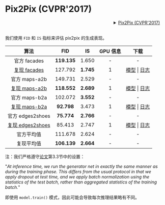 # Pix2Pix (CVPR'2017)

<!-- [ALGORITHM] -->

<details>
<summary align="right"><a href="https://arxiv.org/abs/1611.07004">Pix2Pix (CVPR'2017)</a></summary>

```bibtex
@inproceedings{isola2017image,
  title={Image-to-image translation with conditional adversarial networks},
  author={Isola, Phillip and Zhu, Jun-Yan and Zhou, Tinghui and Efros, Alexei A},
  booktitle={Proceedings of the IEEE conference on computer vision and pattern recognition},
  pages={1125--1134},
  year={2017}
}
```

</details>

<br/>

我们使用 `FID` 和 `IS` 指标来评估 pix2pix 的生成表现。

|                                                        算法                                                        |     FID     |    IS     | GPU 信息 |                                                                                                                                                                                              下载                                                                                                                                                                                               |
| :----------------------------------------------------------------------------------------------------------------: | :---------: | :-------: | :------: | :---------------------------------------------------------------------------------------------------------------------------------------------------------------------------------------------------------------------------------------------------------------------------------------------------------------------------------------------------------------------------------------------: |
|                                                    官方 facades                                                    | **119.135** |   1.650   |    -     |                                                                                                                                                                                                -                                                                                                                                                                                                |
|              [复现 facades](/configs/synthesizers/pix2pix/pix2pix_vanilla_unet_bn_1x1_80k_facades.py)              |   127.792   | **1.745** |    1     |                                          [模型](https://download.openmmlab.com/mmediting/synthesizers/pix2pix/pix2pix_facades/pix2pix_vanilla_unet_bn_1x1_80k_facades_20200524-6206de67.pth) \| [日志](https://download.openmmlab.com/mmediting/synthesizers/pix2pix/pix2pix_facades/pix2pix_vanilla_unet_bn_1x1_80k_facades_20200524_185039.log.json)                                          |
|                                                   官方 maps-a2b                                                    |   149.731   |   2.529   |    -     |                                                                                                                                                                                                -                                                                                                                                                                                                |
|           [复现 maps-a2b](/configs/synthesizers/pix2pix/pix2pix_vanilla_unet_bn_a2b_1x1_219200_maps.py)            | **118.552** | **2.689** |    1     |                                     [模型](https://download.openmmlab.com/mmediting/synthesizers/pix2pix/pix2pix_maps_a2b/pix2pix_vanilla_unet_bn_a2b_1x1_219200_maps_20200524-b29c4538.pth) \| [日志](https://download.openmmlab.com/mmediting/synthesizers/pix2pix/pix2pix_maps_a2b/pix2pix_vanilla_unet_bn_a2b_1x1_219200_maps_20200524_191918.log.json)                                     |
|                                                   官方 maps-b2a                                                    |   102.072   | **3.552** |    -     |                                                                                                                                                                                                -                                                                                                                                                                                                |
|           [复现 maps-b2a](/configs/synthesizers/pix2pix/pix2pix_vanilla_unet_bn_b2a_1x1_219200_maps.py)            | **92.798**  |   3.473   |    1     |                                     [模型](https://download.openmmlab.com/mmediting/synthesizers/pix2pix/pix2pix_maps_b2a/pix2pix_vanilla_unet_bn_b2a_1x1_219200_maps_20200524-17882ec8.pth) \| [日志](https://download.openmmlab.com/mmediting/synthesizers/pix2pix/pix2pix_maps_b2a/pix2pix_vanilla_unet_bn_b2a_1x1_219200_maps_20200524_192641.log.json)                                     |
|                                                  官方 edges2shoes                                                  | **75.774**  | **2.766** |    -     |                                                                                                                                                                                                -                                                                                                                                                                                                |
| [复现 edges2shoes](/configs/synthesizers/pix2pix/pix2pix_vanilla_unet_bn_wo_jitter_flip_1x4_186840_edges2shoes.py) |   85.413    |   2.747   |    1     | [模型](https://download.openmmlab.com/mmediting/synthesizers/pix2pix/pix2pix_edges2shoes_wo_jitter_flip/pix2pix_vanilla_unet_bn_wo_jitter_flip_1x4_186840_edges2shoes_20200524-b35fa9c0.pth) \| [日志](https://download.openmmlab.com/mmediting/synthesizers/pix2pix/pix2pix_edges2shoes_wo_jitter_flip/pix2pix_vanilla_unet_bn_wo_jitter_flip_1x4_186840_edges2shoes_20200524_193117.log.json) |
|                                                     官方平均值                                                     |   111.678   |   2.624   |    -     |                                                                                                                                                                                                -                                                                                                                                                                                                |
|                                                     复现平均值                                                     | **106.139** | **2.664** |    -     |                                                                                                                                                                                                -                                                                                                                                                                                                |

注：我们严格遵守[论文](http://openaccess.thecvf.com/content_cvpr_2017/papers/Isola_Image-To-Image_Translation_With_CVPR_2017_paper.pdf)第3.3节中的设置：

"*At inference time, we run the generator net in exactly
the same manner as during the training phase. This differs
from the usual protocol in that we apply dropout at test time,
and we apply batch normalization using the statistics of
the test batch, rather than aggregated statistics of the training batch.*"

即使用 `model.train()` 模式，因此可能会导致每次推理结果略有不同。
